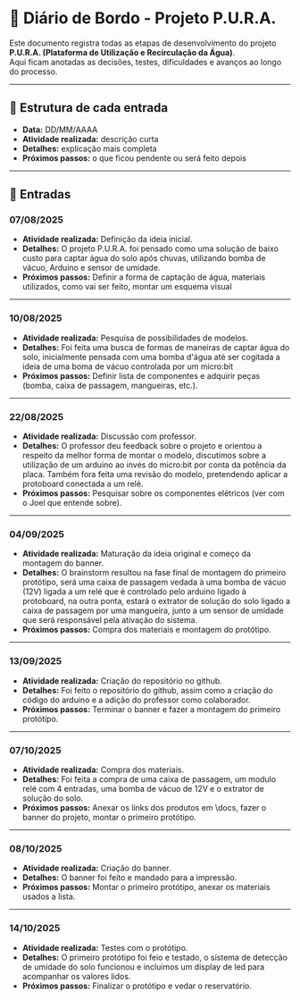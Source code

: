 # 📓 Diário de Bordo - Projeto P.U.R.A.

Este documento registra todas as etapas de desenvolvimento do projeto **P.U.R.A. (Plataforma de Utilização e Recirculação da Água)**.  
Aqui ficam anotadas as decisões, testes, dificuldades e avanços ao longo do processo.

---

## 📅 Estrutura de cada entrada
- **Data:** DD/MM/AAAA  
- **Atividade realizada:** descrição curta  
- **Detalhes:** explicação mais completa  
- **Próximos passos:** o que ficou pendente ou será feito depois  

---

## 🔖 Entradas

### 07/08/2025
- **Atividade realizada:** Definição da ideia inicial.  
- **Detalhes:** O projeto P.U.R.A. foi pensado como uma solução de baixo custo para captar água do solo após chuvas, utilizando bomba de vácuo, Arduino e sensor de umidade.  
- **Próximos passos:** Definir a forma de captação de água, materiais utilizados, como vai ser feito, montar um esquema visual

---

### 10/08/2025
- **Atividade realizada:** Pesquisa de possibilidades de modelos. 
- **Detalhes:** Foi feita uma busca de formas de maneiras de captar água do solo, inicialmente pensada com uma bomba d'água até ser cogitada a ideia de uma boma de vácuo controlada por um micro:bit
- **Próximos passos:** Definir lista de componentes e adquirir peças (bomba, caixa de passagem, mangueiras, etc.).

---

### 22/08/2025
- **Atividade realizada:** Discussão com professor.  
- **Detalhes:** O professor deu feedback sobre o projeto e orientou a respeito da melhor forma de montar o modelo, discutimos sobre a utilização de um arduino ao invés do micro:bit por conta da potência da placa. Também fora feita uma revisão do modelo, pretendendo aplicar a protoboard conectada a um relé.  
- **Próximos passos:** Pesquisar sobre os componentes elétricos (ver com o Joel que entende sobre).

---

### 04/09/2025
- **Atividade realizada:** Maturação da ideia original e começo da montagem do banner.
- **Detalhes:** O brainstorm resultou na fase final de montagem do primeiro protótipo, será uma caixa de passagem vedada à uma bomba de vácuo (12V) ligada a um relé que é controlado pelo arduino ligado à protoboard, na outra ponta, estará o extrator de solução do solo ligado a caixa de passagem por uma mangueira, junto a um sensor de umidade que será responsável pela ativação do sistema.
- **Próximos passos:** Compra dos materiais e montagem do protótipo.

---

### 13/09/2025
- **Atividade realizada:** Criação do repositório no github.
- **Detalhes:** Foi feito o repositório do github, assim como a criação do código do arduino e a adição do professor como colaborador.
- **Próximos passos:** Terminar o banner e fazer a montagem do primeiro protótipo.

---

### 07/10/2025
- **Atividade realizada:** Compra dos materiais.
- **Detalhes:** Foi feita a compra de uma caixa de passagem, um modulo relé com 4 entradas, uma bomba de vácuo de 12V e o extrator de solução do solo.
- **Próximos passos:** Anexar os links dos produtos em \docs, fazer o banner do projeto, montar o primeiro protótipo.

---

### 08/10/2025
- **Atividade realizada:** Criação do banner.  
- **Detalhes:** O banner foi feito e mandado para a impressão.  
- **Próximos passos:** Montar o primeiro protótipo, anexar os materiais usados a lista.

---

### 14/10/2025
- **Atividade realizada:** Testes com o protótipo.  
- **Detalhes:** O primeiro protótipo foi feio e testado, o sistema de detecção de umidade do solo funcionou e incluimos um display de led para acompanhar os valores lidos.  
- **Próximos passos:** Finalizar o protótipo e vedar o reservatório.
